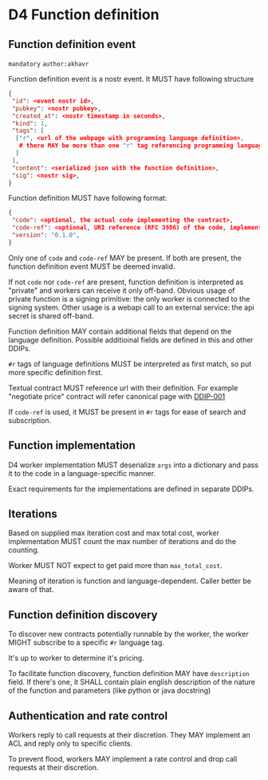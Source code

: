 D4 Function definition
====================

Function definition event
--------------------

`mandatory` `author:akhavr`

Function definition event is a nostr event.  It MUST have following
structure

```json
{
 "id": <event nostr id>,
 "pubkey": <nostr pubkey>,
 "created_at": <nostr timestamp in seconds>,
 "kind": 1,
 "tags": [
  ["r", <url of the webpage with programming language definition>,
   # there MAY be more than one "r" tag referencing programming language
  ]
 ],
 "content": <serialized json with the function definition>,
 "sig": <nostr sig>,
}
```

Function definition MUST have following format:

```json
{
 "code": <optional, the actual code implementing the contract>,
 "code-ref": <optional, URI reference (RFC 3986) of the code, implementing the contract>,
 "version": "0.1.0",
}
```

Only one of `code` and `code-ref` MAY be present.  If both are
present, the function definition event MUST be deemed invalid.

If not `code` nor `code-ref` are present, function definition is
interpreted as "private" and workers can receive it only off-band.
Obvious usage of private function is a signing primitive: the only
worker is connected to the signing system.  Other usage is a webapi
call to an external service: the api secret is shared off-band.

Function definition MAY contain additional fields that depend on the
language definition.  Possible additioinal fields are defined in this
and other DDIPs.

`#r` tags of language definitions MUST be interpreted as first match,
so put more specific definition first.

Textual contract MUST reference url with their definition.  For
example "negotiate price" contract will refer canonical page with
[DDIP-001](./ddip-001.md)

If `code-ref` is used, it MUST be present in `#r` tags for ease of
search and subscription.

## Function implementation

D4 worker implementation MUST deserialize `args` into a dictionary and
pass it to the code in a language-specific manner.

Exact requirements for the implementations are defined in separate DDIPs.

## Iterations

Based on supplied max iteration cost and max total cost, worker
implementation MUST count the max number of iterations and do the
counting.

Worker MUST NOT expect to get paid more than `max_total_cost`.

Meaning of iteration is function and language-dependent.  Caller
better be aware of that.

## Function definition discovery

To discover new contracts potentially runnable by the worker, the
worker MIGHT subscribe to a specific `#r` language tag.

It's up to worker to determine it's pricing.

To facilitate function discovery, function definition MAY have
`description` field.  If there's one, it SHALL contain plain english
description of the nature of the function and parameters (like python
or java docstring)

## Authentication and rate control

Workers reply to call requests at their discretion.  They MAY
implement an ACL and reply only to specific clients.

To prevent flood, workers MAY implement a rate control and drop call
requests at their discretion.
